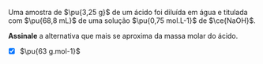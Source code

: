 Uma amostra de $\pu{3,25 g}$ de um ácido foi diluída em água e titulada com $\pu{68,8 mL}$ de uma solução $\pu{0,75 mol.L-1}$ de $\ce{NaOH}$.

**Assinale** a alternativa que mais se aproxima da massa molar do ácido.

- [x] $\pu{63 g.mol-1}$

